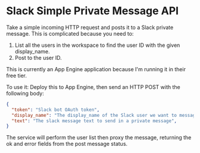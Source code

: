 # Slack Simple Private Message API

Take a simple incoming HTTP request and posts it to a Slack private message. This is complicated because you need to:

1. List all the users in the workspace to find the user ID with the given display_name.
2. Post to the user ID.

This is currently an App Engine application because I'm running it in their free tier.


To use it: Deploy this to App Engine, then send an HTTP POST with the following body:

```json
{
  "token": "Slack bot OAuth token",
  "display_name": "The display_name of the Slack user we want to message",
  "text": "The slack message text to send in a private message",
}
```

The service will perform the user list then proxy the message, returning the ok and error fields from the post message status.